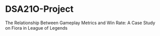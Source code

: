 # DSA21O-Project
The Relationship Between Gameplay Metrics and Win Rate: A Case Study on Fiora in League of Legends
